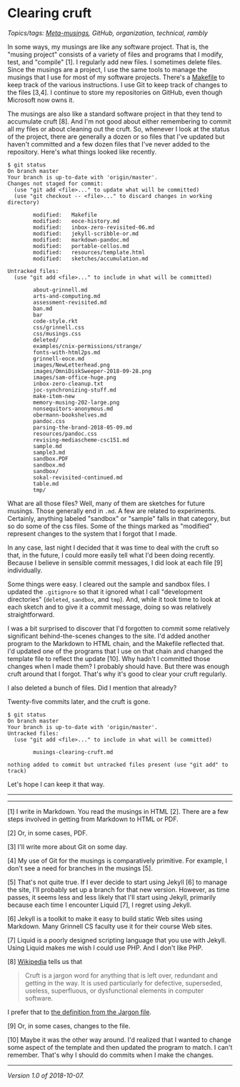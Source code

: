 Clearing cruft
==============

*Topics/tags: [Meta-musings](index-meta), GitHub, organization, technical, rambly*

In some ways, my musings are like any software project.  That is, the
"musing project" consists of a variety of files and programs that I
modify, test, and "compile" [1].  I regularly add new files.  I sometimes
delete files.  Since the musings are a project, I use the same tools to
manage the musings that I use for most of my software projects.  There's
a [Makefile](cnix-make-intro)  to keep track of the various instructions.
I use Git to keep track of changes to the files [3,4].  I continue to store
my repositories on GitHub, even though Microsoft now owns it.

The musings are also like a standard software project in that they tend
to accumulate cruft [8].  And I'm not good about either remembering
to commit all my files or about cleaning out the cruft.  So, whenever
I look at the status of the project, there are generally a dozen or so
files that I've updated but haven't committed and a few dozen files that
I've never added to the repository.  Here's what things looked like
recently.

    $ git status
    On branch master
    Your branch is up-to-date with 'origin/master'.
    Changes not staged for commit:
      (use "git add <file>..." to update what will be committed)
      (use "git checkout -- <file>..." to discard changes in working directory)
    
            modified:   Makefile
            modified:   eoce-history.md
            modified:   inbox-zero-revisited-06.md
            modified:   jekyll-scribble-or.md
            modified:   markdown-pandoc.md
            modified:   portable-cellos.md
            modified:   resources/template.html
            modified:   sketches/accumulation.md
    
    Untracked files:
      (use "git add <file>..." to include in what will be committed)
    
            about-grinnell.md
            arts-and-computing.md
            assessment-revisited.md
            ban.md
            bar
            code-style.rkt
            css/grinnell.css
            css/musings.css
            deleted/
            examples/cnix-permissions/strange/
            fonts-with-html2ps.md
            grinnell-eoce.md
            images/NewLetterhead.png
            images/OmniDiskSweeper-2018-09-28.png
            images/sam-office-huge.png
            inbox-zero-cleanup.txt
            joc-synchronizing-stuff.md
            make-item-new
            memory-musing-202-large.png
            nonsequitors-anonymous.md
            obermann-bookshelves.md
            pandoc.css
            parsing-the-brand-2018-05-09.md
            resources/pandoc.css
            revising-mediascheme-csc151.md
            sample.md
            sample3.md
            sandbox.PDF
            sandbox.md
            sandbox/
            sokal-revisited-continued.md
            table.md
            tmp/

What are all those files?  Well, many of them are sketches for future
musings.  Those generally end in `.md`.  A few are related to experiments.
Certainly, anything labeled "sandbox" or "sample" falls in that category,
but so do some of the css files.  Some of the things marked as "modified"
represent changes to the system that I forgot that I made.

In any case, last night I decided that it was time to deal with the
cruft so that, in the future, I could more easily tell what I'd been
doing recently.  Because I believe in sensible commit messages, I did
look at each file [9] individually.

Some things were easy.  I cleared out the sample and sandbox files.  I
updated the `.gitignore` so that it ignored what I call "development
directories" (`deleted`, `sandbox`, and `tmp`).  And, while it took time
to look at each sketch and to give it a commit message, doing so was
relatively straightforward.

I was a bit surprised to discover that I'd forgotten to commit
some relatively significant behind-the-scenes changes to the site.
I'd added another program to the Markdown to HTML chain, and the Makefile
reflected that.  I'd updated one of the programs that I use on that chain
and changed the template file to reflect the update [10].  Why hadn't
I committed those changes when I made them?  I probably should have.
But there was enough cruft around that I forgot.  That's why it's good
to clear your cruft regularly.

I also deleted a bunch of files.  Did I mention that already?

Twenty-five commits later, and the cruft is gone.

    $ git status
    On branch master
    Your branch is up-to-date with 'origin/master'.
    Untracked files:
      (use "git add <file>..." to include in what will be committed)
    
            musings-clearing-cruft.md
    
    nothing added to commit but untracked files present (use "git add" to track)

Let's hope I can keep it that way.

---

---

[1] I write in Markdown.  You read the musings in HTML [2].  There are a few
steps involved in getting from Markdown to HTML or PDF.

[2] Or, in some cases, PDF.

[3] I'll write more about Git on some day.

[4] My use of Git for the musings is comparatively primitive.  For example,
I don't see a need for branches in the musings [5].

[5] That's not quite true.  If I ever decide to start using Jekyll [6] to
manage the site, I'll probably set up a branch for that new version.
However, as time passes, it seems less and less likely that I'll start
using Jekyll, primarily because each time I encounter Liquid [7],
I regret using Jekyll.

[6] Jekyll is a toolkit to make it easy to build static Web sites using
Markdown.  Many Grinnell CS faculty use it for their course Web sites.

[7] Liquid is a poorly designed scripting language that you use with
Jekyll.  Using Liquid makes me wish I could use PHP.  And I don't like PHP.

[8] [Wikipedia](https://en.wikipedia.org/wiki/Cruft) tells us that

> Cruft is a jargon word for anything that is left over, redundant and getting in the way. It is used particularly for defective, superseded, useless, superfluous, or dysfunctional elements in computer software. 

I prefer that to [the definition from the Jargon
file](http://catb.org/jargon/html/C/cruft.html).

[9] Or, in some cases, changes to the file.

[10] Maybe it was the other way around.  I'd realized that I wanted to
change some aspect of the template and then updated the program to match.
I can't remember.  That's why I should do commits when I make the changes.

---

*Version 1.0 of 2018-10-07.*

